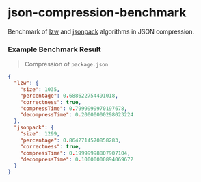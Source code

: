 # json-compression-benchmark

Benchmark of [lzw](https://www.npmjs.com/package/lzw-compressor) and [jsonpack](https://www.npmjs.com/package/jsonpack) algorithms in JSON compression.

### Example Benchmark Result

> Compression of `package.json`

```json
{
  "lzw": {
    "size": 1035,
    "percentage": 0.688622754491018,
    "correctness": true,
    "compressTime": 0.7999999970197678,
    "decompressTime": 0.20000000298023224
  },
  "jsonpack": {
    "size": 1299,
    "percentage": 0.8642714570858283,
    "correctness": true,
    "compressTime": 0.19999998807907104,
    "decompressTime": 0.10000000894069672
  }
}
```
